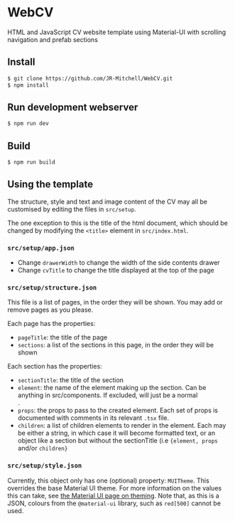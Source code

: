 # WebCV
HTML and JavaScript CV website template using Material-UI with scrolling navigation and prefab sections

## Install

```bash
$ git clone https://github.com/JR-Mitchell/WebCV.git
$ npm install
```

## Run development webserver

```bash
$ npm run dev
```

## Build

```bash
$ npm run build
```

## Using the template

The structure, style and text and image content of the CV may all be customised by editing the files in `src/setup`.

The one exception to this is the title of the html document, which should be changed by modifying the `<title>` element in `src/index.html`.

### `src/setup/app.json`

- Change `drawerWidth` to change the width of the side contents drawer
- Change `cvTitle` to change the title displayed at the top of the page

### `src/setup/structure.json`

This file is a list of pages, in the order they will be shown.
You may add or remove pages as you please.

Each page has the properties:

- `pageTitle`: the title of the page
- `sections`: a list of the sections in this page, in the order they will be shown

Each section has the properties:

- `sectionTitle`: the title of the section
- `element`: the name of the element making up the section. Can be anything in src/components. If excluded, will just be a normal <div>.
- `props`: the props to pass to the created element. Each set of props is documented with comments in its relevant `.tsx` file.
- `children`: a list of children elements to render in the element. Each may be either a string, in which case it will become formatted text, or an object like a section but without the sectionTitle (i.e `{element, props `and/or `children}` 

### `src/setup/style.json`

Currently, this object only has one (optional) property: `MUITheme`.
This overrides the base Material UI theme.
For more information on the values this can take, see [the Material UI page on theming](https://material-ui.com/customization/theming/).
Note that, as this is a JSON, colours from the `@material-ui` library, such as `red[500]` cannot be used.
